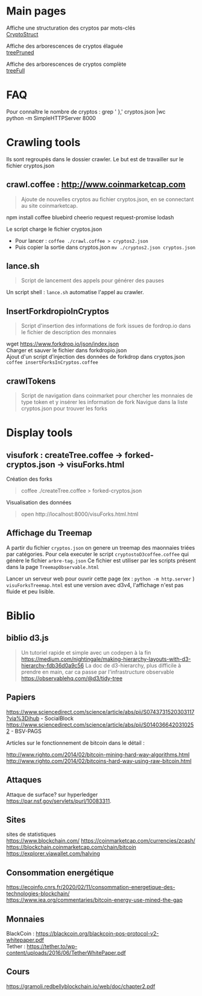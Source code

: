 # Main pages
Affiche une structuration des cryptos par mots-clés  
[CryptoStruct](https://txtweet.github.io/pr-noe/TreemapObservable.html)  

Affiche des arborescences de cryptos élaguée  
[treePruned](https://txtweet.github.io/pr-noe/visuforks/visuForks2.html)  

Affiche des arborescences de cryptos complète  
[treeFull](https://txtweet.github.io/pr-noe/visuforks/visuForks.html)  

# FAQ
Pour connaître le nombre de cryptos : grep '  },' cryptos.json |wc  
python -m SimpleHTTPServer 8000

# Crawling tools
Ils sont regroupés dans le dossier crawler.
Le but est de travailler sur le fichier cryptos.json

## crawl.coffee : http://www.coinmarketcap.com
> Ajoute de nouvelles cryptos au fichier cryptos.json, en se connectant au site coinmarketcap.

npm install coffee bluebird cheerio request request-promise lodash

Le script charge le fichier cryptos.json

- Pour lancer :
  `coffee ./crawl.coffee > cryptos2.json`
- Puis copier la sortie dans cryptos.json
  `mv ./cryptos2.json cryptos.json`

## lance.sh
> Script de lancement des appels pour générer des pauses

Un script shell : `lance.sh` automatise l'appel au crawler.

## InsertForkdropioInCryptos
> Script d'insertion des informations de fork issues de fordrop.io dans le fichier de description des monnaies

wget https://www.forkdrop.io/json/index.json  
Charger et sauver le fichier dans forkdropio.json  
Ajout d'un script d'injection des données de forkdrop dans cryptos.json
`coffee insertForksInCryptos.coffee`  

## crawlTokens
> Script de navigation dans coinmarket pour chercher les monnaies de type token et y insérer les information de fork
Navigue dans la liste cryptos.json pour trouver les forks

# Display tools
## visufork : createTree.coffee -> forked-cryptos.json -> visuForks.html
Création des forks
> coffee ./createTree.coffee > forked-cryptos.json

Visualisation des données
>open http://localhost:8000/visuForks.html.html

## Affichage du Treemap
A partir du fichier `cryptos.json` on genere un treemap des maonnaies triées par catégories.
Pour cela executer le script `cryptostoD3coffee.coffee` qui génère le fichier `arbre-tag.json`
Ce fichier est utiliser par les scripts présent dans la page `TreemapObservable.html`

Lancer un serveur web pour ouvrir cette page (ex : `python -m http.server` )
`visuForksTreemap.html` est une version avec d3v4, l'affichage n'est pas fluide et peu lisible.

# Biblio
## biblio d3.js
> Un tutoriel rapide et simple avec un codepen à la fin
https://medium.com/nightingale/making-hierarchy-layouts-with-d3-hierarchy-fdb36d0a9c56
> La doc de d3-hierarchy, plus difficile à prendre en main, car ca passe par l'infrastructure observable
https://observablehq.com/@d3/tidy-tree

## Papiers
https://www.sciencedirect.com/science/article/abs/pii/S0743731520303117?via%3Dihub - SocialBlock
https://www.sciencedirect.com/science/article/abs/pii/S0140366420310252 - BSV-PAGS

Articles sur le fonctionnement de bitcoin dans le détail :  

http://www.righto.com/2014/02/bitcoin-mining-hard-way-algorithms.html  
http://www.righto.com/2014/02/bitcoins-hard-way-using-raw-bitcoin.html  

## Attaques
Attaque de surface? sur hyperledger  
https://par.nsf.gov/servlets/purl/10083311.  

## Sites
sites de statistiques  
https://www.blockchain.com/
https://coinmarketcap.com/currencies/zcash/  
https://blockchain.coinmarketcap.com/chain/bitcoin  
https://explorer.viawallet.com/halving  

## Consommation energétique
https://ecoinfo.cnrs.fr/2020/02/11/consommation-energetique-des-technologies-blockchain/  
https://www.iea.org/commentaries/bitcoin-energy-use-mined-the-gap  

## Monnaies
BlackCoin : https://blackcoin.org/blackcoin-pos-protocol-v2-whitepaper.pdf  
Tether : https://tether.to/wp-content/uploads/2016/06/TetherWhitePaper.pdf  

## Cours
https://gramoli.redbellyblockchain.io/web/doc/chapter2.pdf
